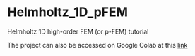 # Helmholtz_1D_pFEM
Helmholtz 1D high-order FEM (or p-FEM) tutorial 

The project can also be accessed on Google Colab at this [link](https://drive.google.com/drive/folders/1M-rnqjlD4g4J7-ce9ps9uL7pIx8dk06c)

